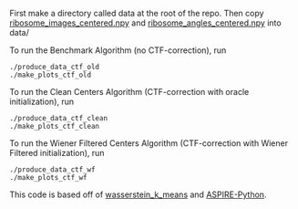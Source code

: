 First make a directory called data at the root of the repo. Then copy [ribosome\_images\_centered.npy](https://drive.google.com/file/d/1VBrdkhklVljOo7bGlonC6vC060ebBm0i/view?usp=sharing) and [ribosome\_angles\_centered.npy](https://drive.google.com/file/d/1ZBdXgjmj8VmDA3pxuc0YFjIA4tdf5R-u/view?usp=sharing) into data/ 

To run the Benchmark Algorithm (no CTF-correction), run
```
./produce_data_ctf_old
./make_plots_ctf_old
```

To run the Clean Centers Algorithm (CTF-correction with oracle initialization), run
```
./produce_data_ctf_clean
./make_plots_ctf_clean
```

To run the Wiener Filtered Centers Algorithm (CTF-correction with Wiener Filtered initialization), run
```
./produce_data_ctf_wf
./make_plots_ctf_wf
```

This code is based off of [wasserstein_k_means](https://github.com/4tywon/wasserstein-k-means/blob/master/README.md) and [ASPIRE-Python](https://github.com/ComputationalCryoEM/ASPIRE-Python).
